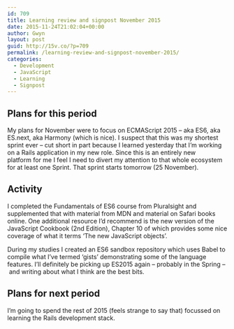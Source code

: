 ```yaml
---
id: 709
title: Learning review and signpost November 2015
date: 2015-11-24T21:02:04+00:00
author: Gwyn
layout: post
guid: http://15v.co/?p=709
permalink: /learning-review-and-signpost-november-2015/
categories:
  - Development
  - JavaScript
  - Learning
  - Signpost
---
```

## Plans for this period

My plans for November were to focus on ECMAScript 2015 &#8211; aka ES6, aka ES.next, aka Harmony (which is nice). I suspect that this was my shortest sprint ever &#8211; cut short in part because I learned yesterday that I&#8217;m working on a Rails application in my new role. Since this is an entirely new platform for me I feel I need to divert my attention to that whole ecosystem for at least one Sprint. That sprint starts tomorrow (25 November).

## Activity

I completed the Fundamentals of ES6 course from Pluralsight and supplemented that with material from MDN and material on Safari books online. One additional resource I&#8217;d recommend is the new version of the JavaScript Cookbook (2nd Edition), Chapter 10 of which provides some nice coverage of what it terms &#8216;The new JavaScript objects&#8217;.

During my studies I created an ES6 sandbox repository which uses Babel to compile what I&#8217;ve termed &#8216;gists&#8217; demonstrating some of the language features. I&#8217;ll definitely be picking up ES2015 again &#8211; probably in the Spring &#8211; and writing about what I think are the best bits.

## Plans for next period

I&#8217;m going to spend the rest of 2015 (feels strange to say that) focussed on learning the Rails development stack.